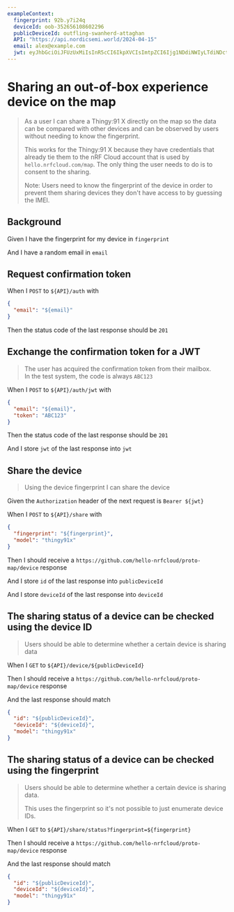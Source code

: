 ```yaml
---
exampleContext:
  fingerprint: 92b.y7i24q
  deviceId: oob-352656108602296
  publicDeviceId: outfling-swanherd-attaghan
  API: "https://api.nordicsemi.world/2024-04-15"
  email: alex@example.com
  jwt: eyJhbGciOiJFUzUxMiIsInR5cCI6IkpXVCIsImtpZCI6Ijg1NDdiNWIyLTdiNDctNDFlNC1iZjJkLTdjZGZmNDhiM2VhNCJ9.eyJAY29udGV4dCI6Imh0dHBzOi8vZ2l0aHViLmNvbS9oZWxsby1ucmZjbG91ZC9wcm90by1tYXAvdXNlci1qd3QiLCJlbWFpbCI6ImVkYjJiZDM3QGV4YW1wbGUuY29tIiwiaWF0IjoxNzIyODcxNTYyLCJleHAiOjE3MjI5NTc5NjIsImF1ZCI6ImhlbGxvLm5yZmNsb3VkLmNvbSJ9.ALiHjxR7HIjuYQBvPVh5-GMs-2f-pMGs_FTz-x0HGzQ4amLASeUGEZ7X_y-_mgZpYu8VKGm6be0LtIIx9DgYBff1ASfmQH327rub0a2-DjXW-JUJQn_6t6H6_JhvPZ9jWBSzy3Tbpp9NmTUNmHgEwzyoctnmgp0oo26VEwc4r6YGQWkZ
---
```


# Sharing an out-of-box experience device on the map

> As a user I can share a Thingy:91 X directly on the map so the data can be
> compared with other devices and can be observed by users without needing to
> know the fingerprint.
>
> This works for the Thingy:91 X because they have credentials that already tie
> them to the nRF Cloud account that is used by `hello.nrfcloud.com/map`. The
> only thing the user needs to do is to consent to the sharing.
>
> Note: Users need to know the fingerprint of the device in order to prevent
> them sharing devices they don't have access to by guessing the IMEI.

## Background

Given I have the fingerprint for my device in `fingerprint`

And I have a random email in `email`

## Request confirmation token

When I `POST` to `${API}/auth` with

```json
{
  "email": "${email}"
}
```

Then the status code of the last response should be `201`

## Exchange the confirmation token for a JWT

> The user has acquired the confirmation token from their mailbox.  
> In the test system, the code is always `ABC123`

When I `POST` to `${API}/auth/jwt` with

```json
{
  "email": "${email}",
  "token": "ABC123"
}
```

Then the status code of the last response should be `201`

And I store `jwt` of the last response into `jwt`

## Share the device

> Using the device fingerprint I can share the device

Given the `Authorization` header of the next request is `Bearer ${jwt}`

When I `POST` to `${API}/share` with

```json
{
  "fingerprint": "${fingerprint}",
  "model": "thingy91x"
}
```

Then I should receive a `https://github.com/hello-nrfcloud/proto-map/device`
response

And I store `id` of the last response into `publicDeviceId`

And I store `deviceId` of the last response into `deviceId`

## The sharing status of a device can be checked using the device ID

> Users should be able to determine whether a certain device is sharing data

When I `GET` to `${API}/device/${publicDeviceId}`

Then I should receive a `https://github.com/hello-nrfcloud/proto-map/device`
response

And the last response should match

```json
{
  "id": "${publicDeviceId}",
  "deviceId": "${deviceId}",
  "model": "thingy91x"
}
```

## The sharing status of a device can be checked using the fingerprint

> Users should be able to determine whether a certain device is sharing data.
>
> This uses the fingerprint so it's not possible to just enumerate device IDs.

When I `GET` to `${API}/share/status?fingerprint=${fingerprint}`

Then I should receive a `https://github.com/hello-nrfcloud/proto-map/device`
response

And the last response should match

```json
{
  "id": "${publicDeviceId}",
  "deviceId": "${deviceId}",
  "model": "thingy91x"
}
```
